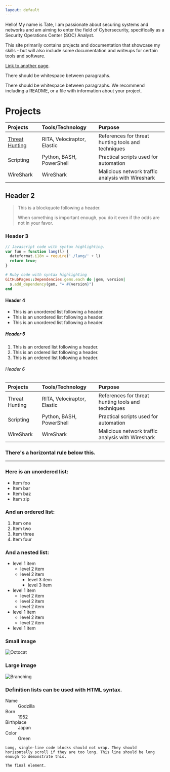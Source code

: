 ```yaml
---
layout: default
---
```


Hello! My name is Tate, I am passionate about securing systems and networks and am aiming to enter the field of Cybersecurity, specifically as a Security Operations Center (SOC) Analyst. 

This site primarily contains projects and documentation that showcase my skills - but will also include some documentation and writeups for certain tools and software.

[Link to another page](./another-page.html).

There should be whitespace between paragraphs.

There should be whitespace between paragraphs. We recommend including a README, or a file with information about your project.

# Projects

| Projects        | Tools/Technology          | Purpose |
|:-------------|:------------------|:------|
| [Threat Hunting](./threathunting.md)           | RITA, Velociraptor, Elastic | References for threat hunting tools and techniques  |
| Scripting | Python, BASH, PowerShell   | Practical scripts used for automation  |
| WireShark           | WireShark      | Malicious network traffic analysis with Wireshark   |

## Header 2

> This is a blockquote following a header.
>
> When something is important enough, you do it even if the odds are not in your favor.

### Header 3

```js
// Javascript code with syntax highlighting.
var fun = function lang(l) {
  dateformat.i18n = require('./lang/' + l)
  return true;
}
```

```ruby
# Ruby code with syntax highlighting
GitHubPages::Dependencies.gems.each do |gem, version|
  s.add_dependency(gem, "= #{version}")
end
```

#### Header 4

*   This is an unordered list following a header.
*   This is an unordered list following a header.
*   This is an unordered list following a header.

##### Header 5

1.  This is an ordered list following a header.
2.  This is an ordered list following a header.
3.  This is an ordered list following a header.

###### Header 6

| Projects        | Tools/Technology          | Purpose |
|:-------------|:------------------|:------|
| Threat Hunting           | RITA, Velociraptor, Elastic | References for threat hunting tools and techniques  |
| Scripting | Python, BASH, PowerShell   | Practical scripts used for automation  |
| WireShark           | WireShark      | Malicious network traffic analysis with Wireshark   |

### There's a horizontal rule below this.

* * *

### Here is an unordered list:

*   Item foo
*   Item bar
*   Item baz
*   Item zip

### And an ordered list:

1.  Item one
1.  Item two
1.  Item three
1.  Item four

### And a nested list:

- level 1 item
  - level 2 item
  - level 2 item
    - level 3 item
    - level 3 item
- level 1 item
  - level 2 item
  - level 2 item
  - level 2 item
- level 1 item
  - level 2 item
  - level 2 item
- level 1 item

### Small image

![Octocat](https://github.githubassets.com/images/icons/emoji/octocat.png)

### Large image

![Branching](https://guides.github.com/activities/hello-world/branching.png)


### Definition lists can be used with HTML syntax.

<dl>
<dt>Name</dt>
<dd>Godzilla</dd>
<dt>Born</dt>
<dd>1952</dd>
<dt>Birthplace</dt>
<dd>Japan</dd>
<dt>Color</dt>
<dd>Green</dd>
</dl>

```
Long, single-line code blocks should not wrap. They should horizontally scroll if they are too long. This line should be long enough to demonstrate this.
```

```
The final element.
```
